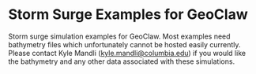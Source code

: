 Storm Surge Examples for GeoClaw
================================

Storm surge simulation examples for GeoClaw.  Most examples need bathymetry
files which unfortunately cannot be hosted easily currently.  Please contact
Kyle Mandli (kyle.mandli@columbia.edu) if you would like the bathymetry and any 
other data associated with these simulations.
